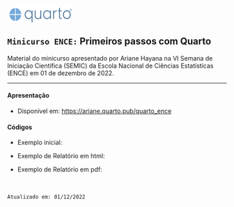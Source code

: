 <img align="center" alt="" width="150" height="40" src="https://github.com/a-hayana/a-hayana/raw/main/view/fig4.png">

## `Minicurso ENCE:` Primeiros passos com Quarto

Material do minicurso apresentado por Ariane Hayana na VI Semana de Iniciação Científica (SEMIC) da Escola Nacional de Ciências Estatísticas (ENCE) em 01 de dezembro de 2022.

***

#### Apresentação

- Disponível em: https://ariane.quarto.pub/quarto_ence

#### Códigos

- Exemplo inicial: 

- Exemplo de Relatório em html: 

- Exemplo de Relatório em pdf: 

<br>

`Atualizado em: 01/12/2022`
